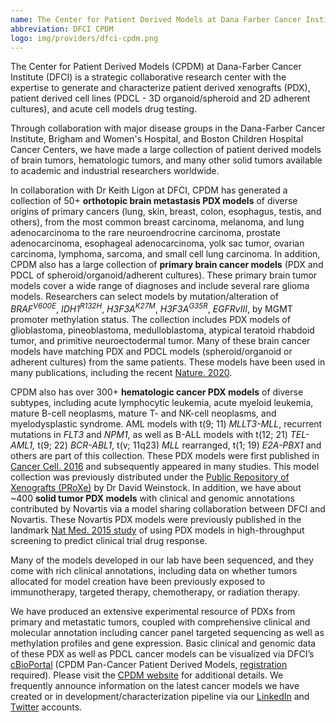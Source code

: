```yaml
---
name: The Center for Patient Derived Models at Dana Farber Cancer Institute
abbreviation: DFCI CPDM
logo: img/providers/dfci-cpdm.png
---
```


The Center for Patient Derived Models (CPDM) at Dana-Farber Cancer Institute (DFCI) is a strategic collaborative research center with the expertise to generate and characterize patient derived xenografts (PDX), patient derived cell lines (PDCL - 3D organoid/spheroid and 2D adherent cultures), and acute cell models drug testing.

Through collaboration with major disease groups in the Dana-Farber Cancer Institute, Brigham and Women's Hospital, and Boston Children Hospital Cancer Centers, we have made a large collection of patient derived models of brain tumors, hematologic tumors, and many other solid tumors available to academic and industrial researchers worldwide.

In collaboration with Dr Keith Ligon at DFCI, CPDM has generated a collection of 50+ **orthotopic brain metastasis PDX models** of diverse origins of primary cancers (lung, skin, breast, colon, esophagus, testis, and others), from the most common breast carcinoma, melanoma, and lung adenocarcinoma to the rare neuroendrocrine carcinoma, prostate adenocarcinoma, esophageal adenocarcinoma, yolk sac tumor, ovarian carcinoma, lymphoma, sarcoma, and small cell lung carcinoma. In addition, CPDM also has a large collection of **primary brain cancer models** (PDX and PDCL of spheroid/organoid/adherent cultures). These primary brain tumor models cover a wide range of diagnoses and include several rare glioma models. Researchers can select models by mutation/alteration of *BRAF<sup>V600E<sup>*, *IDH1<sup>R132H<sup>*, *H3F3A<sup>K27M<sup>*, *H3F3A<sup>G35R<sup>*, *EGFRvIII*, by MGMT promoter methylation status. The collection includes PDX models of glioblastoma, pineoblastoma, medulloblastoma, atypical teratoid rhabdoid tumor, and primitive neuroectodermal tumor. Many of these brain cancer models have matching PDX and PDCL models (spheroid/organoid or adherent cultures) from the same patients. These models have been used in many publications, including the recent [Nature. 2020](https://www.nature.com/articles/s41586-020-2209-9#disqus_thread).   

CPDM also has over 300+ **hematologic cancer PDX models** of diverse subtypes, including acute lymphocytic leukemia, acute myeloid leukemia, mature B-cell neoplasms, mature T- and NK-cell neoplasms, and myelodysplastic syndrome. AML models with t(9; 11) *MLLT3-MLL*, recurrent mutations in *FLT3* and *NPM1*, as well as B-ALL models with t(12; 21) *TEL-AML1,* t(9; 22) *BCR-ABL1*, t(v; 11q23) *MLL* rearranged, t(1; 19) *E2A-PBX1* and others are part of this collection. These PDX models were first published in [Cancer Cell. 2016](https://www.ncbi.nlm.nih.gov/pubmed/?term=27070704) and subsequently appeared in many studies. This model collection was previously distributed under the [Public Repository of Xenografts (PRoXe)](https://www.proxe.org/) by Dr David Weinstock. In addition, we have about ~400 **solid tumor PDX models** with clinical and genomic annotations contributed by Novartis via a model sharing collaboration between DFCI and Novartis. These Novartis PDX models were previously published in the landmark [Nat Med. 2015 study](https://www.ncbi.nlm.nih.gov/pubmed/?term=26479923) of using PDX models in high-throughput screening to predict clinical trial drug response.

Many of the models developed in our lab have been sequenced, and they come with rich clinical annotations, including data on whether tumors allocated for model creation have been previously exposed to immunotherapy, targeted therapy, chemotherapy, or radiation therapy.

We have produced an extensive experimental resource of PDXs from primary and metastatic tumors, coupled with comprehensive clinical and molecular annotation including cancer panel targeted sequencing as well as methylation profiles and gene expression. Basic clinical and genomic data of these PDX as well as PDCL cancer models can be visualized via DFCI’s [cBioPortal](https://docs.google.com/forms/d/e/1FAIpQLSe0ccf_xoGZJyqM2xwj-_0oxraxK87ZrkAeWaDOx-usRECXdA/viewform) (CPDM Pan-Cancer Patient Derived Models, [registration](https://docs.google.com/forms/d/e/1FAIpQLSe0ccf_xoGZJyqM2xwj-_0oxraxK87ZrkAeWaDOx-usRECXdA/viewform) required). Please visit the [CPDM website](https://www.dana-farber.org/research/departments-centers-and-labs/integrative-research-centers/center-for-patient-derived-models/) for additional details. We frequently announce information on the latest cancer models we have created or in development/characterization pipeline via our [LinkedIn](https://www.linkedin.com/company/dana-farber-cpdm) and [Twitter](https://twitter.com/CancerModels) accounts.

